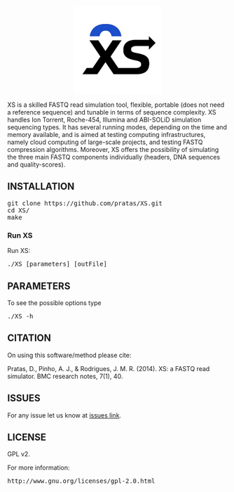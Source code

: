 <p align="center"><img src="/xs.png" 
alt="XS" width="200" height="200" border="0" /></p>
XS is a skilled FASTQ read simulation tool, flexible, portable (does not need a reference sequence) and tunable in terms of sequence complexity. XS handles Ion Torrent, Roche-454, Illumina and ABI-SOLiD simulation sequencing types. It has several running modes, depending on the time and memory available, and is aimed at testing computing infrastructures, namely cloud computing of large-scale projects, and testing FASTQ compression algorithms. Moreover, XS offers the possibility of simulating the three main FASTQ components individually (headers, DNA sequences and quality-scores).

## INSTALLATION ##

<pre>
git clone https://github.com/pratas/XS.git
cd XS/
make
</pre>

### Run XS

Run XS:

<pre>
./XS [parameters] [outFile]
</pre>

## PARAMETERS

To see the possible options type
<pre>
./XS -h
</pre>

## CITATION ##

On using this software/method please cite:

Pratas, D., Pinho, A. J., & Rodrigues, J. M. R. (2014). XS: a FASTQ read simulator. BMC research notes, 7(1), 40.

## ISSUES ##

For any issue let us know at [issues link](https://github.com/pratas/XS/issues).

## LICENSE ##

GPL v2.

For more information:
<pre>http://www.gnu.org/licenses/gpl-2.0.html</pre>

                                                    

